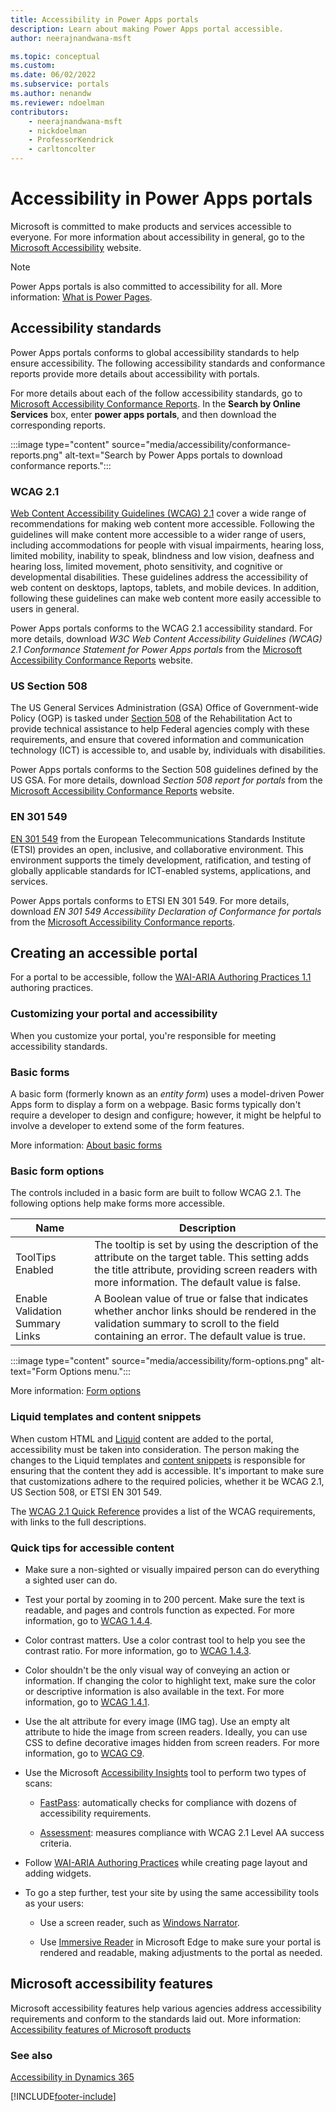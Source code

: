 ```yaml
---
title: Accessibility in Power Apps portals
description: Learn about making Power Apps portal accessible.
author: neerajnandwana-msft

ms.topic: conceptual
ms.custom: 
ms.date: 06/02/2022
ms.subservice: portals
ms.author: nenandw
ms.reviewer: ndoelman
contributors:
    - neerajnandwana-msft
    - nickdoelman
    - ProfessorKendrick
    - carltoncolter
---
```

 
# Accessibility in Power Apps portals

Microsoft is committed to make products and services accessible to everyone. For more information about accessibility in general, go to the [Microsoft Accessibility](https://www.microsoft.com/accessibility) website.

> [!NOTE]
> Power Apps portals is also committed to accessibility for all. More information: [What is Power Pages](/power-pages/introduction).

## Accessibility standards

Power Apps portals conforms to global accessibility standards to help ensure accessibility. The following accessibility standards and conformance reports provide more details about accessibility with portals.

For more details about each of the follow accessibility standards, go to [Microsoft Accessibility Conformance Reports](https://cloudblogs.microsoft.com/industry-blog/government/2018/09/11/accessibility-conformance-reports/). In the **Search by Online Services** box, enter **power apps portals**, and then download the corresponding reports.

:::image type="content" source="media/accessibility/conformance-reports.png" alt-text="Search by Power Apps portals to download conformance reports.":::

### WCAG 2.1

[Web Content Accessibility Guidelines (WCAG) 2.1](https://www.w3.org/TR/WCAG21/) cover a wide range of recommendations for making web content more accessible. Following the guidelines will make content more accessible to a wider range of users, including accommodations for people with visual impairments, hearing loss, limited mobility, inability to speak, blindness and low vision, deafness and hearing loss, limited movement, photo sensitivity, and cognitive or developmental disabilities. These guidelines address the accessibility of web content on desktops, laptops, tablets, and mobile devices. In addition, following these guidelines can make web content more easily accessible to users in general.

Power Apps portals conforms to the WCAG 2.1 accessibility standard. For more details, download *W3C Web Content Accessibility Guidelines (WCAG) 2.1 Conformance Statement for Power Apps portals* from the [Microsoft Accessibility Conformance Reports](#accessibility-standards) website.

### US Section 508

The US General Services Administration (GSA) Office of Government-wide Policy (OGP) is tasked under [Section 508](https://www.section508.gov/) of the Rehabilitation Act to provide technical assistance to help Federal agencies comply with these requirements, and ensure that covered information and communication technology (ICT) is accessible to, and usable by, individuals with disabilities.

Power Apps portals conforms to the Section 508 guidelines defined by the US GSA. For more details, download *Section 508 report for portals* from the [Microsoft Accessibility Conformance Reports](#accessibility-standards) website.

### EN 301 549

[EN 301 549](https://www.etsi.org/deliver/etsi_en/301500_301599/301549/02.01.02_60/en_301549v020102p.pdf) from the European Telecommunications Standards Institute (ETSI) provides an open, inclusive, and collaborative environment. This environment supports the timely development, ratification, and testing of globally applicable standards for ICT-enabled systems, applications, and services.

Power Apps portals conforms to ETSI EN 301 549. For more details, download *EN 301 549 Accessibility Declaration of Conformance for portals* from the [Microsoft Accessibility Conformance reports](#accessibility-standards).

## Creating an accessible portal

For a portal to be accessible, follow the [WAI-ARIA Authoring Practices 1.1](https://www.w3.org/TR/wai-aria-practices/) authoring practices.

### Customizing your portal and accessibility

When you customize your portal, you're responsible for meeting accessibility standards.

### Basic forms

A basic form (formerly known as an *entity form*) uses a model-driven Power Apps form to display a form on a webpage. Basic forms typically don't require a developer to design and configure; however, it might be helpful to involve a developer to extend some of the form features.

More information: [About basic forms](../configure/entity-forms.md)

### Basic form options

The controls included in a basic form are built to follow WCAG 2.1. The following options help make forms more accessible.

| **Name**                        | **Description**    |
|---------------------------------|----------|
| ToolTips Enabled                | The tooltip is set by using the description of the attribute on the target table. This setting adds the title attribute, providing screen readers with more information. The default value is false. |
| Enable Validation Summary Links | A Boolean value of true or false that indicates whether anchor links should be rendered in the validation summary to scroll to the field containing an error. The default value is true.          |

:::image type="content" source="media/accessibility/form-options.png" alt-text="Form Options menu.":::

More information: [Form options](../configure/entity-forms.md#form-options)

### Liquid templates and content snippets

When custom HTML and [Liquid](../liquid/liquid-overview.md) content are added to the portal, accessibility must be taken into consideration. The person making the changes to the Liquid templates and [content snippets](../configure/customize-content-snippets.md) is responsible for ensuring that the content they add is accessible. It's important to make sure that customizations adhere to the required policies, whether it be WCAG 2.1, US Section 508, or ETSI EN 301 549.

The [WCAG 2.1 Quick Reference](https://www.w3.org/WAI/WCAG21/quickref/) provides a list of the WCAG requirements, with links to the full descriptions.

### Quick tips for accessible content

- Make sure a non-sighted or visually impaired person can do everything a sighted user can do.

- Test your portal by zooming in to 200 percent. Make sure the text is readable, and pages and controls function as expected. For more information, go to [WCAG 1.4.4](https://www.w3.org/WAI/WCAG21/Understanding/resize-text.html).

- Color contrast matters. Use a color contrast tool to help you see the contrast ratio. For more information, go to [WCAG 1.4.3](https://www.w3.org/WAI/WCAG21/Understanding/contrast-minimum.html).

- Color shouldn't be the only visual way of conveying an action or information. If changing the color to highlight text, make sure the color or descriptive information is also available in the text. For more information, go to [WCAG 1.4.1](https://www.w3.org/WAI/WCAG21/Understanding/use-of-color.html).

- Use the alt attribute for every image (IMG tag). Use an empty alt attribute to hide the image from screen readers. Ideally, you can use CSS to define decorative images hidden from screen readers. For more information, go to [WCAG C9](https://www.w3.org/WAI/WCAG21/Techniques/css/C9.html).

- Use the Microsoft [Accessibility Insights](https://accessibilityinsights.io/) tool to perform two types of scans:

    - [FastPass](https://accessibilityinsights.io/docs/web/getstarted/fastpass/): automatically checks for compliance with dozens of accessibility requirements.

    - [Assessment](https://accessibilityinsights.io/docs/web/getstarted/assessment/): measures compliance with WCAG 2.1 Level AA success criteria.

- Follow [WAI-ARIA Authoring Practices](https://www.w3.org/TR/wai-aria-practices/) while creating page layout and adding widgets.

- To go a step further, test your site by using the same accessibility tools as your users:

    - Use a screen reader, such as [Windows Narrator](https://support.microsoft.com/windows/chapter-1-introducing-narrator-7fe8fd72-541f-4536-7658-bfc37ddaf9c6#WindowsVersion=Windows_11).

    - Use [Immersive Reader](https://education.microsoft.com/resource/9b010288) in Microsoft Edge to make sure your portal is rendered and readable, making adjustments to the portal as needed.

## Microsoft accessibility features

Microsoft accessibility features help various agencies address accessibility requirements and conform to the standards laid out. More information: [Accessibility features of Microsoft products](https://sway.office.com/vAdiAMXOJEQGVbqX)

### See also

[Accessibility in Dynamics 365](/dynamics365/get-started/accessibility/)


[!INCLUDE[footer-include](../../../includes/footer-banner.md)]
